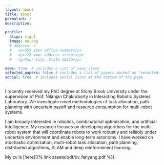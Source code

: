 ```yaml
---
layout: about
title: about
permalink: /
description: 

profile:
  align: right
  image: me.png 
  # address: >
  #   <p>555 your office number</p>
  #   <p>123 your address street</p>
  #   <p>Your City, State 12345</p>

news: true  # includes a list of news items
selected_papers: false # includes a list of papers marked as "selected={true}"
social: true  # includes social icons at the bottom of the page
---
```


I recently received my PhD degree at Stony Brook University under the supervision of Prof. Nilanjan Chakraborty in Interacting Robotic Systems Laboratory. We investigate novel methodologies of task allocation, path planning with uncertain payoff and resource consumption for multi-robot systems.

I am broadly interested in robotics, combinatorial optimization, and artificial intelligence. My research focuses on developing algorithms for the multi-robot system that will coordinate robots to work robustly and reliably under uncertain environment and enable long-term autonomy. I have worked on stochastic optimization, multi-robot task allocation, path planning, distributed algorithms, SLAM and deep reinforcement learning.

My cv is [here]({% link assets/pdf/cv_fanyang.pdf %}).

<!-- Write your biography here. Tell the world about yourself. Link to your favorite [subreddit](http://reddit.com){:target="\_blank"}. You can put a picture in, too. The code is already in, just name your picture `prof_pic.jpg` and put it in the `img/` folder.

Put your address / P.O. box / other info right below your picture. You can also disable any these elements by editing `profile` property of the YAML header of your `_pages/about.md`. Edit `_bibliography/papers.bib` and Jekyll will render your [publications page](/al-folio/publications/) automatically.

Link to your social media connections, too. This theme is set up to use [Font Awesome icons](http://fortawesome.github.io/Font-Awesome/){:target="\_blank"} and [Academicons](https://jpswalsh.github.io/academicons/){:target="\_blank"}, like the ones below. Add your Facebook, Twitter, LinkedIn, Google Scholar, or just disable all of them. -->
